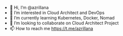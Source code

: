 - 👋 Hi, I’m @azrillana
- 👀 I’m interested in Cloud Architect and DevOps
- 🌱 I’m currently learning Kubernetes, Docker, Nomad
- 💞️ I’m looking to collaborate on Cloud Architect Project
- 📫 How to reach me https://t.me/azrillana

<!---
azrillana/azrillana is a ✨ special ✨ repository because its `README.md` (this file) appears on your GitHub profile.
You can click the Preview link to take a look at your changes.
--->
